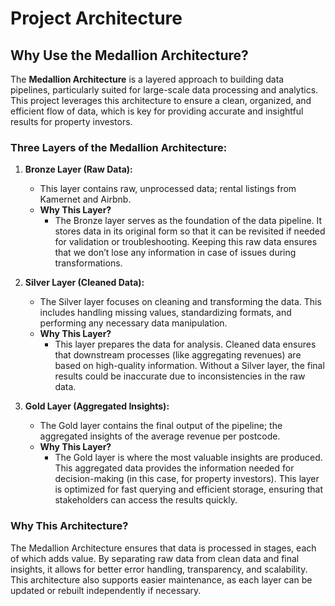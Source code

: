 # Project Architecture

## Why Use the Medallion Architecture?

The **Medallion Architecture** is a layered approach to building data pipelines, particularly suited for large-scale data processing and analytics. This project leverages this architecture to ensure a clean, organized, and efficient flow of data, which is key for providing accurate and insightful results for property investors.

### Three Layers of the Medallion Architecture:

1. **Bronze Layer (Raw Data):**
   - This layer contains raw, unprocessed data; rental listings from Kamernet and Airbnb.
   - **Why This Layer?**
     - The Bronze layer serves as the foundation of the data pipeline. It stores data in its original form so that it can be revisited if needed for validation or troubleshooting. Keeping this raw data ensures that we don’t lose any information in case of issues during transformations.
   
2. **Silver Layer (Cleaned Data):**
   - The Silver layer focuses on cleaning and transforming the data. This includes handling missing values, standardizing formats, and performing any necessary data manipulation.
   - **Why This Layer?**
     - This layer prepares the data for analysis. Cleaned data ensures that downstream processes (like aggregating revenues) are based on high-quality information. Without a Silver layer, the final results could be inaccurate due to inconsistencies in the raw data.

3. **Gold Layer (Aggregated Insights):**
   - The Gold layer contains the final output of the pipeline; the aggregated insights of the average revenue per postcode.
   - **Why This Layer?**
     - The Gold layer is where the most valuable insights are produced. This aggregated data provides the information needed for decision-making (in this case, for property investors). This layer is optimized for fast querying and efficient storage, ensuring that stakeholders can access the results quickly.

### Why This Architecture?

The Medallion Architecture ensures that data is processed in stages, each of which adds value. By separating raw data from clean data and final insights, it allows for better error handling, transparency, and scalability. This architecture also supports easier maintenance, as each layer can be updated or rebuilt independently if necessary.
